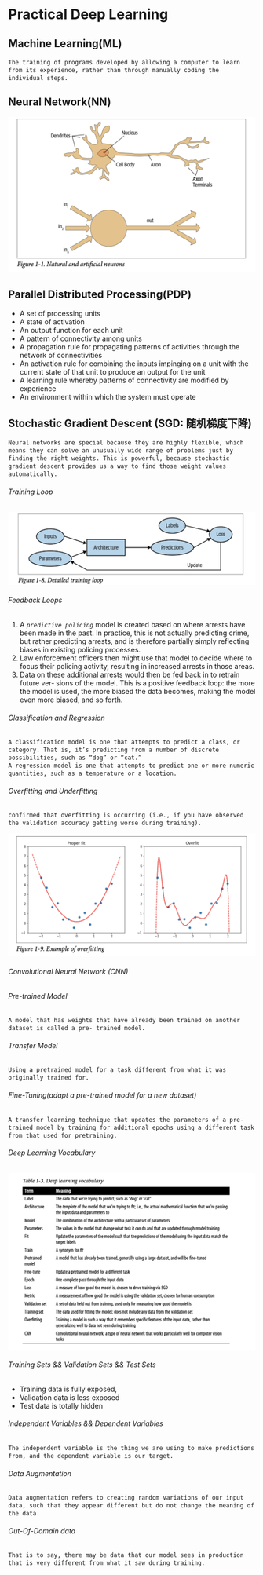 # Practical Deep Learning

## Machine Learning(ML)
	The training of programs developed by allowing a computer to learn from its experience, rather than through manually coding the individual steps. 
## Neural Network(NN)
![](/images/Pastedimage20240314180458.png "neural network")
## Parallel Distributed Processing(PDP)
- A set of processing units 
- A state of activation 
- An output function for each unit 
- A pattern of connectivity among units
- A propagation rule for propagating patterns of activities through the network of connectivities
- An activation rule for combining the inputs impinging on a unit with the current state of that unit to produce an output for the unit
- A learning rule whereby patterns of connectivity are modified by experience
- An environment within which the system must operate
## Stochastic Gradient Descent (SGD: 随机梯度下降)
	Neural networks are special because they are highly flexible, which means they can solve an unusually wide range of problems just by finding the right weights. This is powerful, because stochastic gradient descent provides us a way to find those weight values automatically.
###### Training Loop
![](/images/Pastedimage20240315111753.png)
###### Feedback Loops 
1. A *`predictive policing`* model is created based on where arrests have been made in the past. In practice, this is not actually predicting crime, but rather predicting arrests, and is therefore partially simply reflecting biases in existing policing processes. 
2. Law enforcement officers then might use that model to decide where to focus their policing activity, resulting in increased arrests in those areas. 
3. Data on these additional arrests would then be fed back in to retrain future ver‐ sions of the model.
This is a positive feedback loop: the more the model is used, the more biased the data becomes, making the model even more biased, and so forth.
###### Classification and Regression
	A classification model is one that attempts to predict a class, or category. That is, it’s predicting from a number of discrete possibilities, such as “dog” or “cat.” 
	A regression model is one that attempts to predict one or more numeric quantities, such as a temperature or a location.
###### Overfitting and Underfitting
	confirmed that overfitting is occurring (i.e., if you have observed the validation accuracy getting worse during training).

![](/images/Pastedimage20240315115211.png)
###### Convolutional Neural Network (CNN)

###### Pre-trained Model
	A model that has weights that have already been trained on another dataset is called a pre‐ trained model.
###### Transfer Model
	Using a pretrained model for a task different from what it was originally trained for.
###### Fine-Tuning(adapt a pre-trained model for a new dataset)
	A transfer learning technique that updates the parameters of a pre‐ trained model by training for additional epochs using a different task from that used for pretraining.
######  Deep Learning Vocabulary
![](/images/Pastedimage20240315144530.png)
###### Training Sets && Validation Sets && Test Sets
- Training data is fully exposed, 
- Validation data is less exposed
- Test data is totally hidden
###### Independent Variables && Dependent Variables
	The independent variable is the thing we are using to make predictions from, and the dependent variable is our target.
###### Data Augmentation
	Data augmentation refers to creating random variations of our input data, such that they appear different but do not change the meaning of the data.
###### Out-Of-Domain data
	That is to say, there may be data that our model sees in production that is very different from what it saw during training.
